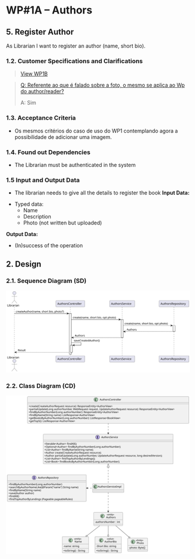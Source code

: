 # WP#1A – Authors
## 5. Register Author 
As Librarian I want to register an author (name, short bio).
### 1.2. Customer Specifications and Clarifications

>[View WP1B](..%2FWP1B-Authors.md)

>[Q:   Referente ao que é falado sobre a foto, o mesmo se aplica ao Wp do author/reader?
](https://moodle.isep.ipp.pt/mod/forum/discuss.php?d=29861)
>
>A: Sim

### 1.3. Acceptance Criteria
- Os mesmos critérios do caso de uso do WP1 contemplando agora a possibilidade de adicionar uma imagem.

### 1.4. Found out Dependencies
- The Librarian must be authenticated in the system
### 1.5 Input and Output Data
- The librarian needs to give all the details to register the book
  **Input Data:**
* Typed data:
    * Name
    * Description
    * Photo (not written but uploaded)

**Output Data:**

* (In)success of the operation

## 2. Design
### 2.1. Sequence Diagram (SD)
![Ph2-3-RegisterAuthorPhoto.svg](Ph2-3-RegisterAuthorPhoto.svg)
### 2.2. Class Diagram (CD)
![ClassDiagram.svg](..%2FClassDiagram.svg)
